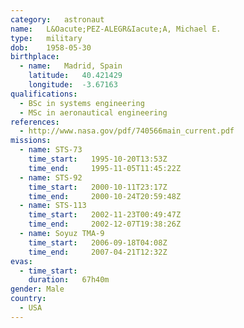 ```yaml
---
category:	astronaut
name:	L&Oacute;PEZ-ALEGR&Iacute;A, Michael E.
type:	military
dob:	1958-05-30
birthplace:
  - name:	Madrid, Spain
    latitude:	40.421429
    longitude:	-3.67163
qualifications:
  - BSc in systems engineering
  - MSc in aeronautical engineering
references:
  - http://www.nasa.gov/pdf/740566main_current.pdf
missions:
  - name: STS-73
    time_start:   1995-10-20T13:53Z
    time_end:     1995-11-05T11:45:22Z
  - name: STS-92
    time_start:   2000-10-11T23:17Z
    time_end:     2000-10-24T20:59:48Z
  - name: STS-113
    time_start:   2002-11-23T00:49:47Z
    time_end:     2002-12-07T19:38:26Z
  - name: Soyuz TMA-9
    time_start:   2006-09-18T04:08Z
    time_end:     2007-04-21T12:32Z
evas:
  - time_start: 
    duration:   67h40m
gender:	Male
country:
  - USA
---
```

